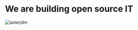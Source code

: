 # We are building open source IT

![asterjdm](https://user-images.githubusercontent.com/96385330/224357526-35d8f5a9-5e39-4faf-bb6f-deb378051740.png)
